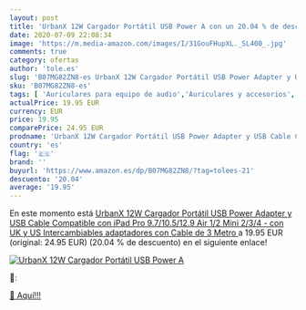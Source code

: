 ```yaml
---
layout: post
title: 'UrbanX 12W Cargador Portátil USB Power A con un 20.04 % de descuento'
date: 2020-07-09 22:08:34
image: 'https://m.media-amazon.com/images/I/31GouFHupXL._SL400_.jpg'
comments: true
category: ofertas
author: 'tole.es'
slug: 'B07MG82ZN8-es UrbanX 12W Cargador Portátil USB Power Adapter y USB Cable...'
sku: 'B07MG82ZN8-es'
tags: [ 'Auriculares para equipo de audio','Auriculares y accesorios','Electrónica','Electrónica para moto','Electrónica para vehículos','Soportes para moto','ipad', ]
actualPrice: 19.95 EUR
currency: EUR
price: 19.95
comparePrice: 24.95 EUR
prodname: 'UrbanX 12W Cargador Portátil USB Power Adapter y USB Cable Compatible con iPad Pro 9.7/10.5/12.9 Air 1/2 Mini 2/3/4 - con UK y US Intercambiables adaptadores  con Cable de 3 Metro '
country: 'es'
flag: '🇪🇸'
brand: ''
buyurl: 'https://www.amazon.es/dp/B07MG82ZN8/?tag=tolees-21'
descuento: '20.04'
average: '19.95'
---
```


En este momento está [UrbanX 12W Cargador Portátil USB Power Adapter y USB Cable Compatible con iPad Pro 9.7/10.5/12.9 Air 1/2 Mini 2/3/4 - con UK y US Intercambiables adaptadores  con Cable de 3 Metro ](https://www.amazon.es/dp/B07MG82ZN8/?tag=tolees-21) a 19.95 EUR (original: 24.95 EUR) (20.04 %  de descuento) en el siguiente enlace!

[![UrbanX 12W Cargador Portátil USB Power A](https://m.media-amazon.com/images/I/31GouFHupXL._SL400_.jpg)](https://www.amazon.es/dp/B07MG82ZN8/?tag=tolees-21)

🔎:


[🛒 Aquí!!!](https://www.amazon.es/dp/B07MG82ZN8/?tag=tolees-21)
